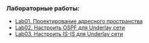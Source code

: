 ### Лабораторные работы:
 - [Lab01. Проектирование адресного пространства](lab01/)
 - [Lab02. Настроить OSPF для Underlay сети](lab02/)
 - [Lab03. Настроить IS-IS для Underlay сети](lab03/)
